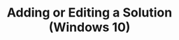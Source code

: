 ---
title: Adding or Editing a Solution (Windows 10)
description: If you find your own solutions to compatibility issues, you can enter the solutions in Application Compatibility Manager (ACM). You can use the Microsoft Compatibility Exchange to upload solutions to Microsoft Corporation.
redirect_url: https://technet.microsoft.com/en-us/itpro/windows/deploy/manage-windows-upgrades-with-upgrade-analytics.md
---